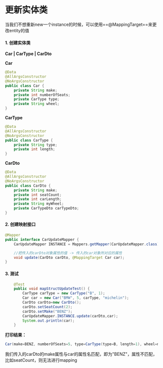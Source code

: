 # 更新实体类

当我们不想重新new一个instance的时候，可以使用==@MappingTarget==来更改entity的值

#### 1. 创建实体类

**Car | CarType | CarDto** 

**Car**

```java
@Data
@AllArgsConstructor
@NoArgsConstructor
public class Car {
    private String make;
    private int numberOfSeats;
    private CarType type;
    private String wheel;
}
```

**CarType**

```java
@Data
@AllArgsConstructor
@NoArgsConstructor
public class CarType {
    private String type;
    private int length;
}
```

**CarDto**

```java
@Data
@AllArgsConstructor
@NoArgsConstructor
public class CarDto {
    private String make;
    private int seatCount;
    private int carLength;
    private String myWheel;
    private CarTypeDto carTypeDto;
}
```

#### 2. 创建映射接口

```java
@Mapper
public interface CarUpdateMapper {
    CarUpdateMapper INSTANCE = Mappers.getMapper(CarUpdateMapper.class);

    //把传入的carDto对象属性的值 -> 传入的car对象所对应的属性
    void update(CarDto carDto, @MappingTarget Car car);
}
```

#### 3. 测试

```java
    @Test
    public void mapStructUpdateTest() {
        CarType carType = new CarType("B", 1);
        Car car = new Car("BMW", 5, carType, "michelin");
        CarDto carDto=new CarDto();
        carDto.setSeatCount(2);
        carDto.setMake("BENZ");
        CarUpdateMapper.INSTANCE.update(carDto,car);
        System.out.println(car);
    }
```

**打印结果：**

```java
Car(make=BENZ, numberOfSeats=5, type=CarType(type=B, length=1), wheel=michelin)
```

我们传入的carDto的make属性与car的属性名匹配，即为"BENZ"，属性不匹配，比如seatCount，则无法进行mapping